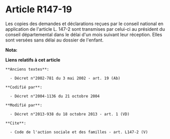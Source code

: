 # Article R147-19

Les copies des demandes et déclarations reçues par le conseil national en application de l'article L. 147-2 sont transmises
par celui-ci au président du conseil départemental dans le délai d'un mois suivant leur réception. Elles sont versées sans
délai au dossier de l'enfant.

**Nota:**



**Liens relatifs à cet article**

	**Anciens textes**:

	  - Décret n°2002-781 du 3 mai 2002 - art. 19 (Ab)

	**Codifié par**:

	  - Décret n°2004-1136 du 21 octobre 2004

	**Modifié par**:

	  - Décret n°2013-938 du 18 octobre 2013 - art. 1 (VD)

	**Cite**:

	  - Code de l'action sociale et des familles - art. L147-2 (V)
